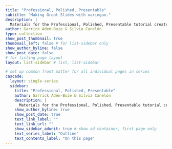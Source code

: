 ```yaml
---
title: "Professional, Polished, Presentable"
subtitle: "Making Great Slides with xaringan."
description: |
  Materials for the Professional, Polished, Presentable tutorial created for useR!2021.
author: Garrick Aden-Buie & Silvia Canelón
type: collection
show_post_thumbnail: true
thumbnail_left: false # for list-sidebar only
show_author_byline: false
show_post_date: false
# for listing page layout
layout: list-sidebar # list, list-sidebar

# set up common front matter for all individual pages in series
cascade:
  layout: single-series 
  sidebar:
    title: "Professional, Polished, Presentable"
    author: Garrick Aden-Buie & Silvia Canelón
    description: |
      Materials for the Professional, Polished, Presentable tutorial created for [useR!2021](https://user2021.r-project.org/).
    show_author_byline: true
    show_post_date: true
    text_link_label: ""
    text_link_url: ""
    show_sidebar_adunit: true # show ad container, first page only
    text_series_label: "Outline" 
    text_contents_label: "On this page" 
---
```

